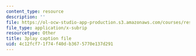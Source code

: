```yaml
---
content_type: resource
description: ''
file: https://ol-ocw-studio-app-production.s3.amazonaws.com/courses/res-6-012-introduction-to-probability-spring-2018/4c12fcf71f74f40db3675770e137d291_jPB9zI8F7rE.srt
file_type: application/x-subrip
resourcetype: Other
title: 3play caption file
uid: 4c12fcf7-1f74-f40d-b367-5770e137d291
---
```

